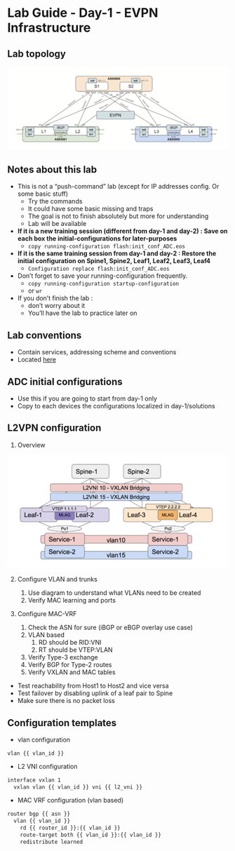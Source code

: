 # Lab Guide - Day-1 - EVPN Infrastructure

## Lab topology

![lab-topology.png](lab-topology.png)

## Notes about this lab

* This is not a “push-command” lab (except for IP addresses config. Or some basic stuff)
  * Try the commands
  * It could have some basic missing and traps
  * The goal is not to finish absolutely but more for understanding
  * Lab will be available
* **If it is a new training session (different from day-1 and day-2) : Save on each box the initial-configurations for later-purposes**
  * `copy running-configuration flash:init_conf_ADC.eos`
* **If it is the same training session from day-1 and day-2 : Restore the initial configuration on Spine1, Spine2, Leaf1, Leaf2, Leaf3, Leaf4**
  * `Configuration replace flash:init_conf_ADC.eos`
* Don’t forget to save your running-configuration frequently.
  * `copy running-configuration startup-configuration`
  * or `wr`
* If you don’t finish the lab :
  * don’t worry about it
  * You’ll have the lab to practice later on

## Lab conventions

* Contain services, addressing scheme and conventions
* Located [here](https://github.com/krikoon73/VXLAN-EVPN/blob/master/lab-conventions.md)

## ADC initial configurations

* Use this if you are going to start from day-1 only
* Copy to each devices the configurations localized in day-1/solutions

## L2VPN configuration

1. Overview

![l2vpn-overview.png](l2vpn-overview.png)

2. Configure VLAN and trunks
   1. Use diagram to understand what VLANs need to be created
   2. Verify MAC learning and ports

3. Configure MAC-VRF
   1. Check the ASN for sure (iBGP or eBGP overlay use case)
   2. VLAN based
      1. RD should be RID:VNI
      2. RT should be VTEP:VLAN
   3. Verify Type-3 exchange
   4. Verify BGP for Type-2 routes
   5. Verify VXLAN and MAC tables

* Test reachability from Host1 to Host2 and vice versa
* Test failover by disabling uplink of a leaf pair to Spine
* Make sure there is no packet loss

## Configuration templates

* vlan configuration

```
vlan {{ vlan_id }}
```

* L2 VNI configuration

```
interface vxlan 1
  vxlan vlan {{ vlan_id }} vni {{ l2_vni }}
```

* MAC VRF configuration (vlan based)

```
router bgp {{ asn }}
  vlan {{ vlan_id }}
    rd {{ router_id }}:{{ vlan_id }} 
    route-target both {{ vlan_id }}:{{ vlan_id }} 
    redistribute learned
```
